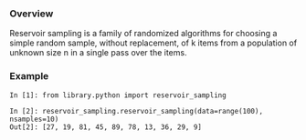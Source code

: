 ### Overview
Reservoir sampling is a family of randomized algorithms for choosing a simple random sample, without replacement, of k items from a population of unknown size n in a single pass over the items.

### Example

```jupyter
In [1]: from library.python import reservoir_sampling

In [2]: reservoir_sampling.reservoir_sampling(data=range(100), nsamples=10)
Out[2]: [27, 19, 81, 45, 89, 78, 13, 36, 29, 9]
```
